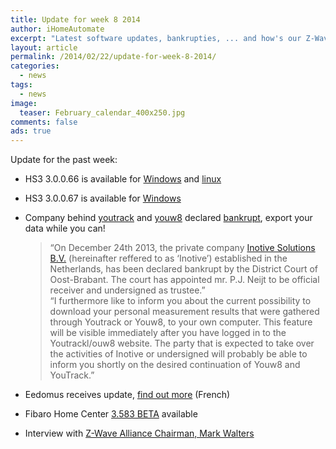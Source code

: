```yaml
---
title: Update for week 8 2014
author: iHomeAutomate
excerpt: "Latest software updates, bankrupties, ... and how's our Z-Wave Alliance Chairman doing these days ..."
layout: article
permalink: /2014/02/22/update-for-week-8-2014/
categories:
  - news
tags:
  - news
image: 
  teaser: February_calendar_400x250.jpg
comments: false
ads: true  
---
```

Update for the past week:

  * HS3 3.0.0.66 is available for <a href="http://board.homeseer.com/showthread.php?t=166145" target="_blank">Windows</a> and <a href="http://board.homeseer.com/showthread.php?t=166146" target="_blank">linux</a>
  * HS3 3.0.0.67 is available for <a href="http://board.homeseer.com/showthread.php?t=166145" target="_blank">Windows</a>
  * Company behind <a title="youtrack" href="http://www.youtrack.nl" target="_blank">youtrack</a> and <a title="youw8" href="http://www.youw8.com/" target="_blank">youw8</a> declared <a title="inotive now bankrupt!" href="http://www.inotive.com/" target="_blank">bankrupt</a>, export your data while you can!  
    
    > &#8220;On December 24th 2013, the private company <a title="Inotive Solutions" href="http://www.inotive.com/" target="_blank">Inotive Solutions B.V.</a> (hereinafter reffered to as ‘Inotive’) established in the Netherlands, has been declared bankrupt by the District Court of Oost-Brabant. The court has appointed mr. P.J. Neijt to be official receiver and undersigned as trustee.&#8221;  
    > &#8220;I furthermore like to inform you about the current possibility to download your personal measurement results that were gathered through Youtrack or Youw8, to your own computer. This feature will be visible immediately after you have logged in to the Youtrackl/ouw8 website. The party that is expected to take over the activities of Inotive or undersigned will probably be able to inform you shortly on the desired continuation of Youw8 and YouTrack.&#8221;

  * Eedomus receives update, <a title="eedomus version updates" href="http://doc.eedomus.com/view/Historique_des_versions" target="_blank">find out more</a> (French)
  * Fibaro Home Center <a title="latest fibaro hc beta" href="http://forum.fibaro.com/viewtopic.php?t=3781" target="_blank">3.583 BETA</a> available
  * Interview with <a title="Mark Walters Interview " href="http://www.youtube.com/watch?v=RQENAGR2fbc" target="_blank">Z-Wave Alliance Chairman, Mark Walters</a>
